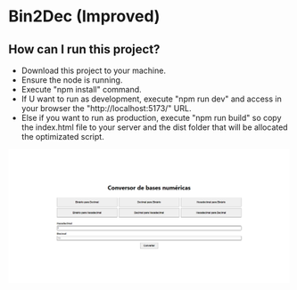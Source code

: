 # Bin2Dec (Improved)

## How can I run this project?

- Download this project to your machine.
- Ensure the node is running.
- Execute "npm install" command.
- If U want to run as development, execute "npm run dev" and access in your browser the "http://localhost:5173/" URL.
- Else if you want to run as production, execute "npm run build" so copy the index.html file to your server and the dist folder that will be allocated the optimizated script.

![SCREENSHOT](/src/assets/SCREENSHOT.jpeg?raw=true "SCREEN SHOT")
